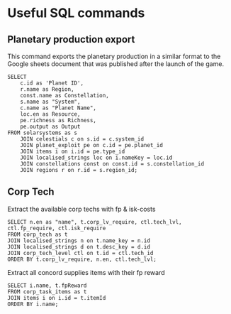 # Useful SQL commands

## Planetary production export
This command exports the planetary production in a similar format to the Google sheets document that was published after
the launch of the game.
```mysql
SELECT
    c.id as 'Planet ID',
    r.name as Region,
    const.name as Constellation,
    s.name as "System",
    c.name as "Planet Name",
    loc.en as Resource,
    pe.richness as Richness,
    pe.output as Output
FROM solarsystems as s
    JOIN celestials c on s.id = c.system_id
    JOIN planet_exploit pe on c.id = pe.planet_id
    JOIN items i on i.id = pe.type_id
    JOIN localised_strings loc on i.nameKey = loc.id
    JOIN constellations const on const.id = s.constellation_id
    JOIN regions r on r.id = s.region_id;
```

## Corp Tech
Extract the available corp techs with fp & isk-costs
```mysql
SELECT n.en as "name", t.corp_lv_require, ctl.tech_lvl, ctl.fp_require, ctl.isk_require
FROM corp_tech as t
JOIN localised_strings n on t.name_key = n.id
JOIN localised_strings d on t.desc_key = d.id
JOIN corp_tech_level ctl on t.id = ctl.tech_id
ORDER BY t.corp_lv_require, n.en, ctl.tech_lvl;
```
Extract all concord supplies items with their fp reward
```mysql
SELECT i.name, t.fpReward
FROM corp_task_items as t
JOIN items i on i.id = t.itemId
ORDER BY i.name;
```